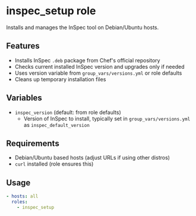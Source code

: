 # inspec_setup role

Installs and manages the InSpec tool on Debian/Ubuntu hosts.

## Features

- Installs InSpec `.deb` package from Chef's official repository
- Checks current installed InSpec version and upgrades only if needed
- Uses version variable from `group_vars/versions.yml` or role defaults
- Cleans up temporary installation files

## Variables

- `inspec_version` (default: from role defaults)
  - Version of InSpec to install, typically set in `group_vars/versions.yml` as `inspec_default_version`

## Requirements

- Debian/Ubuntu based hosts (adjust URLs if using other distros)
- `curl` installed (role ensures this)

## Usage

```yaml
- hosts: all
  roles:
    - inspec_setup
